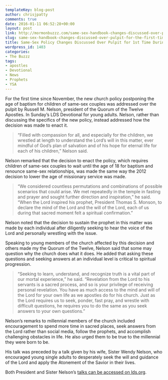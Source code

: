 ```yaml
---
templateKey: blog-post
author: chrisjpatty
comments: true
date: 2016-01-11 06:52:28+00:00
layout: post
link: http://mormonbuzzz.com/same-sex-handbook-changes-discussed-over-pulpit-for-the-first-time-during-ysa-devotional/
slug: same-sex-handbook-changes-discussed-over-pulpit-for-the-first-time-during-ysa-devotional
title: Same-Sex Policy Changes Discussed Over Pulpit for 1st Time During YA Devotional
wordpress_id: 1403
categories:
- The Buzzz
tags:
- apostles
- Devotional
- News
- Prophets
- YSA
---
```


For the first time since November, the new church policy postponing the age of baptism for children of same-sex couples was addressed over the pulpit by Russell M. Nelson, president of the Quorum of the Twelve Apostles. In Sunday’s LDS Devotional for young adults. Nelson, rather than discussing the specifics of the new policy, instead addressed how the decision was made to enact it.


<blockquote>

“Filled with compassion for all, and especially for the children, we wrestled at length to understand the Lord’s will in this matter, ever mindful of God’s plan of salvation and of his hope for eternal life for each of his children,” Nelson said. </blockquote>


Nelson remarked that the decision to enact the policy, which requires children of same-sex couples to wait until the age of 18 for baptism and renounce same-sex relationships, was made the same way the 2012 decision to lower the age of missionary service was made.


<blockquote>

“We considered countless permutations and combinations of possible scenarios that could arise. We met repeatedly in the temple in fasting and prayer and sought further direction and inspiration,” he said. “When the Lord inspired his prophet, President Thomas S. Monson, to declare the mind of the Lord and the will of the Lord, each of us during that sacred moment felt a spiritual confirmation.” </blockquote>


Nelson noted that the decision to sustain the prophet in this matter was made by each individual after diligently seeking to hear the voice of the Lord and personally wrestling with the issue.

Speaking to young members of the church affected by this decision and others made my the Quorum of the Twelve, Nelson said that some may question why the church does what it does. He added that asking these questions and seeking answers at an individual level is critical to spiritual progression.


<blockquote>

“Seeking to learn, understand, and recognize truth is a vital part of our mortal experience,” he said. “Revelation from the Lord to his servants is a sacred process, and so is your privilege of receiving personal revelation. You have as much access to the mind and will of the Lord for your own life as we apostles do for his church. Just as the Lord requires us to seek, ponder, fast pray, and wrestle with difficult questions, he requires you to do the same as you seek answers to your own questions.” </blockquote>


Nelson’s remarks to millennial members of the church included encouragement to spend more time in sacred places, seek answers from the Lord rather than social media, follow the prophets, and accomplish challenging obstacles in life. He also urged them to be true to the millennial they were born to be.

His talk was preceded by a talk given by his wife, Sister Wendy Nelson, who encouraged young single adults to desperately seek the will and guidance of the Lord and apply the Atonement of the Savior in their lives.

Both President and Sister Nelson’s [talks can be accessed on lds.org](https://www.lds.org/broadcasts/watch/worldwide-devotional/2016/01?lang=eng).
